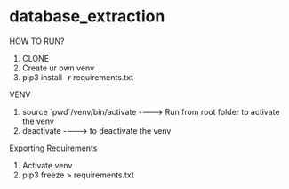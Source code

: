 # database_extraction

HOW TO RUN?
1. CLONE
2. Create ur own venv
3. pip3 install -r requirements.txt

VENV
1. source \`pwd\`/venv/bin/activate ----> Run from root folder to activate the venv
2. deactivate ----> to deactivate the venv

Exporting Requirements

1. Activate venv
2. pip3 freeze > requirements.txt

